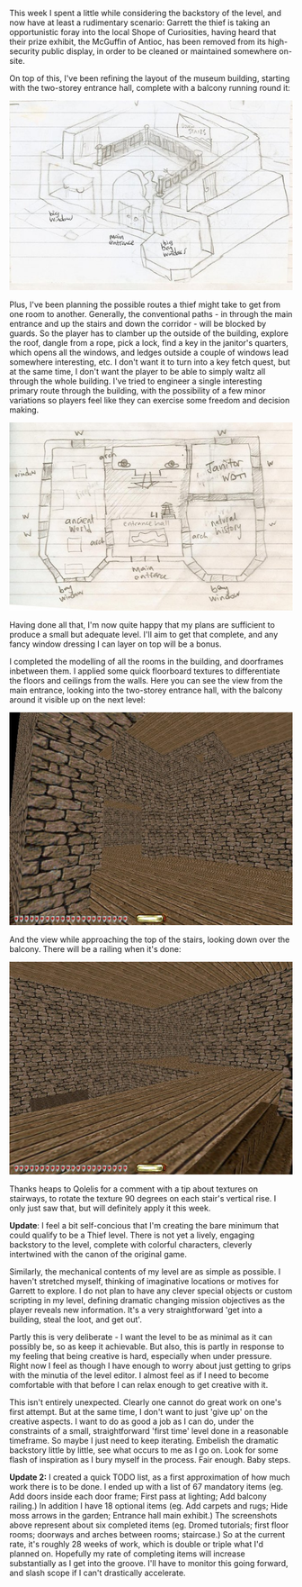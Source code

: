 <!--
.. title: Thief Level : Week 2
.. slug: thief-level-week-2
.. date: 2010-02-01 13:20:31-06:00
.. tags: Geek,GameDev
.. link: 
.. description: 
.. type: text
-->


This week I spent a little while considering the backstory of the level,
and now have at least a rudimentary scenario: Garrett the thief is
taking an opportunistic foray into the local Shope of Curiosities,
having heard that their prize exhibit, the McGuffin of Antioc, has been
removed from its high-security public display, in order to be cleaned or
maintained somewhere on-site.

On top of this, I've been refining the layout of the museum building,
starting with the two-storey entrance hall, complete with a balcony
running round it:

![sketch of museum's two-storey main entrance hall](/files/2010/02/w02-sketch-entrance.jpg)

Plus, I've been planning the possible routes a thief might take to get
from one room to another. Generally, the conventional paths - in through
the main entrance and up the stairs and down the corridor - will be
blocked by guards. So the player has to clamber up the outside of the
building, explore the roof, dangle from a rope, pick a lock, find a key
in the janitor's quarters, which opens all the windows, and ledges
outside a couple of windows lead somewhere interesting, etc. I don't
want it to turn into a key fetch quest, but at the same time, I don't
want the player to be able to simply waltz all through the whole
building. I've tried to engineer a single interesting primary route
through the building, with the possibility of a few minor variations so
players feel like they can exercise some freedom and decision making.

![sketch of ground floor](/files/2010/02/w02-sketch-ground-floor.jpg)

Having done all that, I'm now quite happy that my plans are sufficient
to produce a small but adequate level. I'll aim to get that complete,
and any fancy window dressing I can layer on top will be a bonus.

I completed the modelling of all the rooms in the building, and
doorframes inbetween them. I applied some quick floorboard textures to
differentiate the floors and ceilings from the walls. Here you can see
the view from the main entrance, looking into the two-storey entrance
hall, with the balcony around it visible up on the next level:

![main entraince with floorboards](/files/2010/02/w02-main-entrance.jpg)

And the view while approaching the top of the stairs, looking down over
the balcony. There will be a railing when it's done:

![Approaching the top of the stairs](/files/2010/02/w02-top-of-stairs-balcony.jpg)

Thanks heaps to Qolelis for a comment with a tip about textures on
stairways, to rotate the texture 90 degrees on each stair's vertical
rise. I only just saw that, but will definitely apply it this week.

**Update**: I feel a bit self-concious that I'm creating the bare
minimum that could qualify to be a Thief level. There is not yet a
lively, engaging backstory to the level, complete with colorful
characters, cleverly intertwined with the canon of the original game.

Similarly, the mechanical contents of my level are as simple as
possible. I haven't stretched myself, thinking of imaginative locations
or motives for Garrett to explore. I do not plan to have any clever
special objects or custom scripting in my level, defining dramatic
changing mission objectives as the player reveals new information. It's
a very straightforward 'get into a building, steal the loot, and get
out'.

Partly this is very deliberate - I want the level to be as minimal as it
can possibly be, so as keep it achievable. But also, this is partly in
response to my feeling that being creative is hard, especially when
under pressure. Right now I feel as though I have enough to worry about
just getting to grips with the minutia of the level editor. I almost
feel as if I need to become comfortable with that before I can relax
enough to get creative with it.

This isn't entirely unexpected. Clearly one cannot do great work on
one's first attempt. But at the same time, I don't want to just 'give
up' on the creative aspects. I want to do as good a job as I can do,
under the constraints of a small, straightforward 'first time' level
done in a reasonable timeframe. So maybe I just need to keep iterating.
Embelish the dramatic backstory little by little, see what occurs to me
as I go on. Look for some flash of inspiration as I bury myself in the
process. Fair enough. Baby steps.

**Update 2:** I created a quick TODO list, as a first approximation of
how much work there is to be done. I ended up with a list of 67
mandatory items (eg. Add doors inside each door frame; First pass at
lighting; Add balcony railing.) In addition I have 18 optional items
(eg. Add carpets and rugs; Hide moss arrows in the garden; Entrance hall
main exhibit.) The screenshots above represent about six completed items
(eg. Dromed tutorials; first floor rooms; doorways and arches between
rooms; staircase.) So at the current rate, it's roughly 28 weeks of
work, which is double or triple what I'd planned on. Hopefully my rate
of completing items will increase substantially as I get into the
groove. I'll have to monitor this going forward, and slash scope if I
can't drastically accelerate.